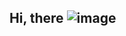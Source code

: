 ## Hi, there ![image](https://github.com/Ansu-dev/Ansu-dev/assets/108314208/7aaae625-91c1-4a9e-9706-d6da26637e61)
